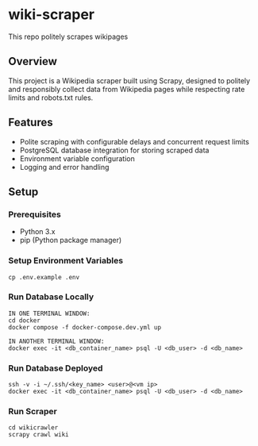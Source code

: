 # wiki-scraper
This repo politely scrapes wikipages

## Overview
This project is a Wikipedia scraper built using Scrapy, designed to politely and responsibly collect data from Wikipedia pages while respecting rate limits and robots.txt rules.

## Features
- Polite scraping with configurable delays and concurrent request limits
- PostgreSQL database integration for storing scraped data
- Environment variable configuration
- Logging and error handling

## Setup

### Prerequisites
- Python 3.x
- pip (Python package manager)

### Setup Environment Variables
```
cp .env.example .env
```

### Run Database Locally
```
IN ONE TERMINAL WINDOW:
cd docker
docker compose -f docker-compose.dev.yml up

IN ANOTHER TERMINAL WINDOW:
docker exec -it <db_container_name> psql -U <db_user> -d <db_name>
```

### Run Database Deployed
```
ssh -v -i ~/.ssh/<key_name> <user>@<vm ip>
docker exec -it <db_container_name> psql -U <db_user> -d <db_name>

```

### Run Scraper
```
cd wikicrawler
scrapy crawl wiki
```